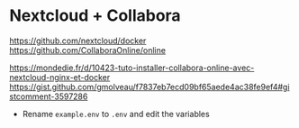 # Nextcloud + Collabora

https://github.com/nextcloud/docker
https://github.com/CollaboraOnline/online

https://mondedie.fr/d/10423-tuto-installer-collabora-online-avec-nextcloud-nginx-et-docker
https://gist.github.com/gmolveau/f7837eb7ecd09bf65aede4ac38fe9ef4#gistcomment-3597286

- Rename `example.env` to `.env` and edit the variables